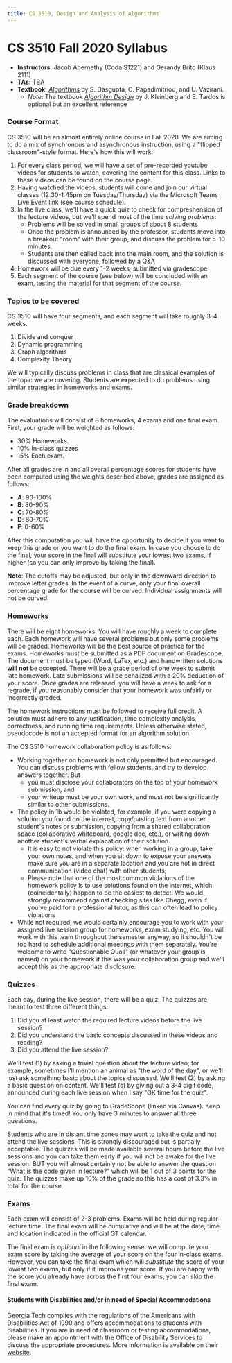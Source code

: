 ```yaml
---
title: CS 3510, Design and Analysis of Algorithms
---
```


# CS 3510 Fall 2020 Syllabus

- **Instructors**: Jacob Abernethy (Coda S1221) and Gerandy Brito (Klaus 2111)
- **TAs**: TBA
- **Textbook**: [*Algorithms*](https://www.amazon.com/Algorithms-Sanjoy-Dasgupta/dp/0073523402) by S. Dasgupta, C. Papadimitriou, and U. Vazirani.
  - *Note*: The textbook [*Algorithm Design*](https://www.amazon.com/Algorithm-Design-Jon-Kleinberg/dp/0321295358) by J. Kleinberg and E. Tardos is optional but an excellent reference

### Course Format

CS 3510 will be an almost entirely online course in Fall 2020. We are aiming to do a mix of synchronous and asynchronous instruction, using a "flipped classroom"-style format. Here's how this will work:

1. For every class period, we will have a set of pre-recorded youtube videos for students to watch, covering the content for this class. Links to these videos can be found on the course page.
2. Having watched the videos, students will come and join our virtual classes (12:30-1:45pm on Tuesday/Thursday) via the Microsoft Teams Live Event link (see course schedule).
3. In the live class, we'll have a quick quiz to check for compreshension of the lecture videos, but we'll spend most of the time *solving problems*:
    + Problems will be solved in small groups of about 8 students
    + Once the problem is announced by the professor, students move into a breakout "room" with their group, and discuss the problem for 5-10 minutes.
    + Students are then called back into the main room, and the solution is discussed with everyone, followed by a Q&A
4. Homework will be due every 1-2 weeks, submitted via gradescope
5. Each segment of the course (see below) will be concluded with an exam, testing the material for that segment of the course.


### Topics to be covered

CS 3510 will have four segments, and each segment will take roughly 3-4 weeks.

1. Divide and conquer 
1. Dynamic programming
1. Graph algorithms
1. Complexity Theory

We will typically discuss problems in class that are classical examples of the topic we are covering. Students are expected to do problems using similar strategies in homeworks and exams.

### Grade breakdown

The evaluations will consist of 8 homeworks, 4 exams and one final exam. First, your grade will be weighted as follows:
- 30% Homeworks. 
- 10% In-class quizzes
- 15% Each exam. 

After all grades are in and all overall percentage scores for students have been computed using the weights described above, grades
are assigned as follows:
- **A**: 90-100%
- **B**: 80-90%
- **C**: 70-80%
- **D**: 60-70%
- **F**: 0-60%

After this computation you will have the opportunity to decide if you want to keep this grade or you want to do the final exam. In case you choose to do the final, your score in the final will substitute your lowest two exams, if higher (so you can only improve by taking the final).

**Note**: The cutoffs may be adjusted, but only in the downward direction to improve letter grades.  In the event of a curve,
only your final overall percentage grade for the course will be curved. Individual assignments will not be curved.

### Homeworks

There will be eight homeworks. You will have roughly a week to complete each. Each homework will have several problems but only some problems will be graded. Homeworks will be the best source of practice for the exams. Homeworks must be submitted as a PDF document on Gradescope. The document must be typed (Word, LaTex, etc.) and handwritten solutions **will not** be accepted. There will be a grace period of one week to submit late homework. Late submissions will be penalized with a 20% deduction of your score. Once grades are released, you will have a week to ask for a regrade, if you reasonably consider that your homework was unfairly or incorrectly graded.
 
The homework instructions must be followed to receive full credit. A solution must adhere to any justification, time complexity analysis, correctness, and running time requirements. Unless otherwise stated, pseudocode is not an accepted format for an algorithm solution.

The CS 3510 homework collaboration policy is as follows:

+ Working together on homework is not only permitted but encouraged. You can discuss problems with fellow students, and try to develop answers together. But
    + you must disclose your collaborators on the top of your homework submission, and
    + your writeup must be your own work, and must not be significantly similar to other submissions.
+ The policy in 1b would be violated, for example, if you were copying a solution you found on the internet, copy/pasting text from another student's notes or submission, copying from a shared collaboration space (collaborative whiteboard, google doc, etc.), or writing down another student's verbal explanation of their solution.
    + It is easy to not violate this policy: when working in a group, take your own notes, and when you sit down to expose your answers make sure you are in a separate location and you are not in direct communication (video chat) with other students;
    + Please note that one of the most common violations of the homework policy is to use solutions found on the internet, which (coincidentally) happen to be the easiest to detect! We would strongly recommend against checking sites like Chegg, even if you've paid for a professional tutor, as this can often lead to policy violations
+ While not required, we would certainly encourage you to work with your assigned live session group for homeworks, exam studying, etc. You will work with this team throughout the semester anyway, so it shouldn't be too hard to schedule additional meetings with them separately. You're welcome to write "Questionable Quoll" (or whatever your group is named) on your homework if this was your collaboration group and we'll accept this as the appropriate disclosure.

### Quizzes

Each day, during the live session, there will be a quiz. The quizzes are meant to test three different things:

1. Did you at least watch the required lecture videos before the live session? 
1. Did you understand the basic concepts discussed in these videos and reading?
1. Did you attend the live session?


We'll test (1) by asking a trivial question about the lecture video; for example, sometimes I'll mention an animal as "the word of the day", or we'll just ask something basic about the topics discussed. We'll test (2) by asking a basic question on content. We'll test (c) by giving out a 3-4 digit code, announced during each live session when I say "OK time for the quiz".

You can find every quiz by going to GradeScope (linked via Canvas). Keep in mind that it's timed! You only have 3 minutes to answer all three questions. 

Students who are in distant time zones may want to take the quiz and not attend the live sessions. This is strongly discouraged but is partially acceptable. The quizzes will be made available several hours before the live sessions and you can take them early if you will not be awake for the live session. BUT you will almost certainly not be able to answer the question "What is the code given in lecture?" which will be 1 out of 3 points for the quiz. The quizzes make up 10% of the grade so this has a cost of 3.3% in total for the course.



### Exams

Each exam will consist of 2-3 problems. Exams will be held during regular lecture time. The final exam will be cumulative and will be at the date, time and location indicated in the official GT calendar.

The final exam is *optional* in the following sense: we will compute your exam score by taking the average of your score on the four in-class exams. However, you can take the final exam which will *substitute* the score of your lowest two exams, but only if it improves your score. If you are happy with the score you already have across the first four exams, you can skip the final exam.

#### Students with Disabilities and/or in need of Special Accommodations

Georgia Tech complies with the regulations of the Americans with Disabilities Act of 1990 and offers accommodations to students with disabilities. If you are in need of classroom or testing accommodations, please make an appointment with the Office of Disability Services to discuss the appropriate procedures. More information is available on their [website](http://disabilityservices.gatech.edu/).



